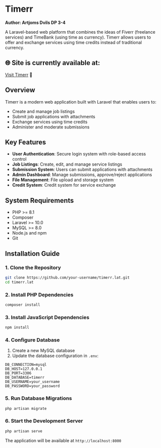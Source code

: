 # Timerr
**Author: Artjoms Dvils DP 3-4**

A Laravel-based web platform that combines the ideas of Fiverr (freelance services) and TimeBank (using time as currency).
Timerr allows users to offer and exchange services using time credits instead of traditional currency.

## 🌐 Site is currently available at:

[Visit Timerr](https://timerr.lat) 🚀

## Overview

Timerr is a modern web application built with Laravel that enables users to:
- Create and manage job listings
- Submit job applications with attachments
- Exchange services using time credits
- Administer and moderate submissions

## Key Features

- **User Authentication**: Secure login system with role-based access control
- **Job Listings**: Create, edit, and manage service listings
- **Submission System**: Users can submit applications with attachments
- **Admin Dashboard**: Manage submissions, approve/reject applications
- **File Management**: File upload and storage system
- **Credit System**: Credit system for service exchange

## System Requirements

- PHP >= 8.1
- Composer
- Laravel >= 10.0
- MySQL >= 8.0
- Node.js and npm
- Git

## Installation Guide

### 1. Clone the Repository
```bash
git clone https://github.com/your-username/timerr.lat.git
cd timerr.lat
```

### 2. Install PHP Dependencies
```bash
composer install
```

### 3. Install JavaScript Dependencies
```bash
npm install
```

### 4. Configure Database
1. Create a new MySQL database
2. Update the database configuration in `.env`:
```
DB_CONNECTION=mysql
DB_HOST=127.0.0.1
DB_PORT=3306
DB_DATABASE=timerr
DB_USERNAME=your_username
DB_PASSWORD=your_password
```

### 5. Run Database Migrations
```bash
php artisan migrate
```

### 6. Start the Development Server
```bash
php artisan serve
```

The application will be available at `http://localhost:8000`

